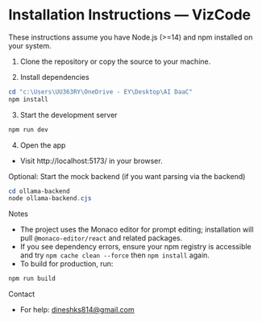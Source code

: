 # Installation Instructions — VizCode

These instructions assume you have Node.js (>=14) and npm installed on your system.

1. Clone the repository or copy the source to your machine.

2. Install dependencies

```powershell
cd "c:\Users\UU363RY\OneDrive - EY\Desktop\AI DaaC"
npm install
```

3. Start the development server

```powershell
npm run dev
```

4. Open the app
- Visit http://localhost:5173/ in your browser.

Optional: Start the mock backend (if you want parsing via the backend)

```powershell
cd ollama-backend
node ollama-backend.cjs
```

Notes
- The project uses the Monaco editor for prompt editing; installation will pull `@monaco-editor/react` and related packages.
- If you see dependency errors, ensure your npm registry is accessible and try `npm cache clean --force` then `npm install` again.
- To build for production, run:

```powershell
npm run build
```

Contact
- For help: dineshks814@gmail.com
